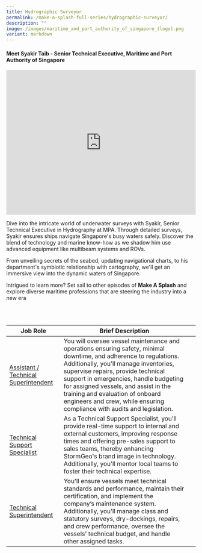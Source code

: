 ```yaml
---
title: Hydrographic Surveyor
permalink: /make-a-splash-full-series/hydrographic-surveyor/
description: ""
image: /images/maritime_and_port_authority_of_singapore_(logo).png
variant: markdown
---
```

#### Meet Syakir Taib - Senior Technical Executive, Maritime and Port Authority of Singapore

<iframe allowfullscreen="" allow="accelerometer; autoplay; clipboard-write; encrypted-media; gyroscope; picture-in-picture; web-share" frameborder="0" title="YouTube video player" src="https://www.youtube.com/embed/1rbu6PWARtw?si=dDuz8BSxvPsLGLPx" height="385" width="100%"></iframe>

Dive into the intricate world of underwater surveys with Syakir, Senior Technical Executive in Hydrography at MPA. Through detailed surveys, Syakir ensures ships navigate Singapore's busy waters safely. Discover the blend of technology and marine know-how as we shadow him use advanced equipment like multibeam systems and ROVs. 

From unveiling secrets of the seabed, updating navigational charts, to his department's symbiotic relationship with cartography, we'll get an immersive view into the dynamic waters of Singapore. 

Intrigued to learn more? Set sail to other episodes of&nbsp;**Make A Splash**&nbsp;and explore diverse maritime professions that are steering the industry into a new era

<br>
<br>

| Job Role | Brief Description | &nbsp; |
| --- | --- | --- |
| [Assistant / Technical Superintendent](https://www.maritimesgconnect.com/job-detail/85KQ8OX6W8XJT5A6Y1A3) | You will oversee vessel maintenance and operations ensuring safety, minimal downtime, and adherence to regulations. Additionally, you'll manage inventories, supervise repairs, provide technical support in emergencies, handle budgeting for assigned vessels, and assist in the training and evaluation of onboard engineers and crew, while ensuring compliance with audits and legislation. | &nbsp; |
| [Technical Support Specialist](https://www.maritimesgconnect.com/job-detail/0HW96DUQIKN3QTH9R6N1) | As a Technical Support Specialist, you'll provide real-time support to internal and external customers, improving response times and offering pre-sales support to sales teams, thereby enhancing StormGeo's brand image in technology. Additionally, you'll mentor local teams to foster their technical expertise. | &nbsp; |
| [Technical Superintendent](https://www.maritimesgconnect.com/job-detail/IJDDDJFEBXHCMU3E5I39) | You'll ensure vessels meet technical standards and performance, maintain their certification, and implement the company’s maintenance system. Additionally, you'll manage class and statutory surveys, dry-dockings, repairs, and crew performance, oversee the vessels' technical budget, and handle other assigned tasks. |